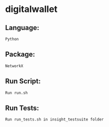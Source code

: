 # digitalwallet

## Language:
    Python

## Package:
    NetworkX

## Run Script:
    Run run.sh

## Run Tests:
    Run run_tests.sh in insight_testsuite folder
    
